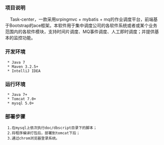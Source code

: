 ﻿### 项目说明
&nbsp;&nbsp;&nbsp;&nbsp;Task-center，一款采用srpingmvc + mybatis + mq的作业调度平台，前端基于Bootstrap的ace框架。本软件用于集中调度公司的各软件系统或者或某个业务范围内的各软件模块，支持时间片调度、MQ事件调度、人工即时调度；并提供基本的监控功能。


### 开发环境
     * Java 7
     * Maven 3.2.5+
     * IntelliJ IDEA

	 
### 运行环境
     * Java 7+
     * Tomcat 7.0+
     * mysql 5.0+

	 
### 部署步骤
     1.在mysql上依次执行doc/dbscript目录下的脚本；
     2.将程序编译打包后，部署到tomcat下后；
     3.通过chrom浏览器登录系统。
